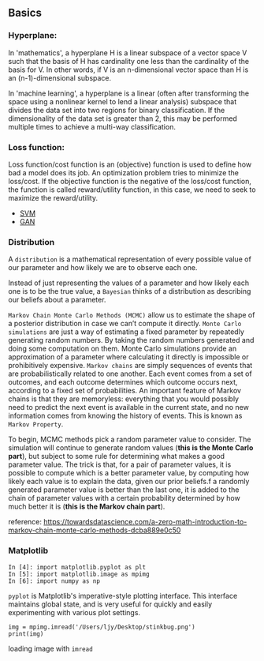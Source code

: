 ## Basics

### Hyperplane: 

In 'mathematics', a hyperplane H is a linear subspace of a vector space V such that the basis of H has cardinality one less than the cardinality of the basis for V.  In other words, if V is an n-dimensional vector space than H is an (n-1)-dimensional subspace.  

In 'machine learning', a hyperplane is a linear (often after transforming the space using a nonlinear kernel to lend a linear analysis) subspace that divides the data set into two regions for binary classification.  If the dimensionality of the data set is greater than 2, this may be performed multiple times to achieve a multi-way classification.

### Loss function:

Loss function/cost function is an (objective) function is used to define how bad a model does its job. An optimization problem tries to minimize the loss/cost. If the objective function is the negative of the loss/cost function, the function is called reward/utility function, in this case, we need to seek to maximize the reward/utility.

* [SVM](https://github.com/JYL123/Notes/blob/master/ml/svm.md)
* [GAN](https://github.com/JYL123/Notes/blob/master/ml/gan.md)

### Distribution
A `distribution` is a mathematical representation of every possible value of our parameter and how likely we are to observe each one. 

Instead of just representing the values of a parameter and how likely each one is to be the true value, a `Bayesian` thinks of a distribution as describing our beliefs about a parameter.

`Markov Chain Monte Carlo Methods (MCMC)` allow us to estimate the shape of a posterior distribution in case we can’t compute it directly. `Monte Carlo simulations` are just a way of estimating a fixed parameter by repeatedly generating random numbers. By taking the random numbers generated and doing some computation on them. Monte Carlo simulations provide an approximation of a parameter where calculating it directly is impossible or prohibitively expensive. `Markov chains` are simply sequences of events that are probabilistically related to one another. Each event comes from a set of outcomes, and each outcome determines which outcome occurs next, according to a fixed set of probabilities. An important feature of Markov chains is that they are memoryless: everything that you would possibly need to predict the next event is available in the current state, and no new information comes from knowing the history of events. This is known as `Markov Property`.

To begin, MCMC methods pick a random parameter value to consider. The simulation will continue to generate random values (**this is the Monte Carlo part**), but subject to some rule for determining what makes a good parameter value. The trick is that, for a pair of parameter values, it is possible to compute which is a better parameter value, by computing how likely each value is to explain the data, given our prior beliefs.f a randomly generated parameter value is better than the last one, it is added to the chain of parameter values with a certain probability determined by how much better it is (**this is the Markov chain part**).

reference: https://towardsdatascience.com/a-zero-math-introduction-to-markov-chain-monte-carlo-methods-dcba889e0c50

### Matplotlib
```
In [4]: import matplotlib.pyplot as plt                                                                                                                              In [5]: import matplotlib.image as mpimg                                                                                                                            
In [6]: import numpy as np                                                                                   
```
`pyplot` is Matplotlib's imperative-style plotting interface. This interface maintains global state, and is very useful for quickly and easily experimenting with various plot settings. 

```
img = mpimg.imread('/Users/ljy/Desktop/stinkbug.png')
print(img)
```
loading image with `imread`

